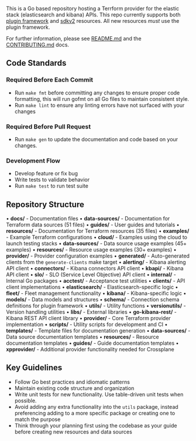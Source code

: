 This is a Go based repository hosting a Terrform provider for the elastic stack (elasticsearch and kibana) APIs.  This repo currently supports both [plugin framework](https://developer.hashicorp.com/terraform/plugin/framework/getting-started/code-walkthrough) and [sdkv2](https://developer.hashicorp.com/terraform/plugin/sdkv2) resources. All new resources _must_ use the plugin framework. 

For further information, please see [README.md](../README.md) and the [CONTRIBUTING.md](../CONTRIBUTING.md) docs.

## Code Standards

### Required Before Each Commit
- Run `make fmt` before committing any changes to ensure proper code formatting, this will run gofmt on all Go files to maintain consistent style.
- Run `make lint` to ensure any linting errors have not surfaced with your changes

### Required Before Pull Request
- Run `make gen` to update the documentation and code based on your changes.

### Development Flow
- Develop feature or fix bug
- Write tests to validate behavior
- Run `make test` to run test suite

## Repository Structure

• **docs/** - Documentation files
  • **data-sources/** - Documentation for Terraform data sources (51 files)
  • **guides/** - User guides and tutorials
  • **resources/** - Documentation for Terraform resources (35 files)
• **examples/** - Example Terraform configurations
  • **cloud/** - Examples using the cloud to launch testing stacks
  • **data-sources/** - Data source usage examples (45+ examples)
  • **resources/** - Resource usage examples (30+ examples)
  • **provider/** - Provider configuration examples
• **generated/** - Auto-generated clients from the `generate-clients` make target
  • **alerting/** - Kibana alerting API client
  • **connectors/** - Kibana connectors API client
  • **kbapi/** - Kibana API client
  • **slo/** - SLO (Service Level Objective) API client
• **internal/** - Internal Go packages
  • **acctest/** - Acceptance test utilities
  • **clients/** - API client implementations
  • **elasticsearch/** - Elasticsearch-specific logic
  • **fleet/** - Fleet management functionality
  • **kibana/** - Kibana-specific logic
  • **models/** - Data models and structures
  • **schema/** - Connection schema definitions for plugin framework
  • **utils/** - Utility functions
  • **versionutils/** - Version handling utilities
• **libs/** - External libraries
  • **go-kibana-rest/** - Kibana REST API client library
• **provider/** - Core Terraform provider implementation
• **scripts/** - Utility scripts for development and CI
• **templates/** - Template files for documentation generation
  • **data-sources/** - Data source documentation templates
  • **resources/** - Resource documentation templates
  • **guides/** - Guide documentation templates
• **xpprovider/** - Additional provider functionality needed for Crossplane

## Key Guidelines
* Follow Go best practices and idiomatic patterns
* Maintain existing code structure and organization
* Write unit tests for new functionality. Use table-driven unit tests when possible.
* Avoid adding any extra functionality into the `utils` package, instead preferencing adding to a more specific package or creating one to match the purpose
* Think through your planning first using the codebase as your guide before creating new resources and data sources


